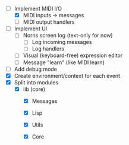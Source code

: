 - [ ] Implement MIDI I/O
    - [x] MIDI inputs -> messages
    - [ ] MIDI output handlers
- [ ] Implement UI
    - [ ] Norns screen log (text-only for now)
        - [ ] Log incoming messages
        - [ ] Log handlers
    - [ ] Visual (keyboard-free) expression editor
    - [ ] Message "learn" (like MIDI learn)
- [ ] Add debug mode
- [x] Create environment/context for each event
- [x] Split into modules
    - [x] lib (core)
        - [x] Messages
        - [x] Lisp
        - [x] Utils
        - [x] Core

